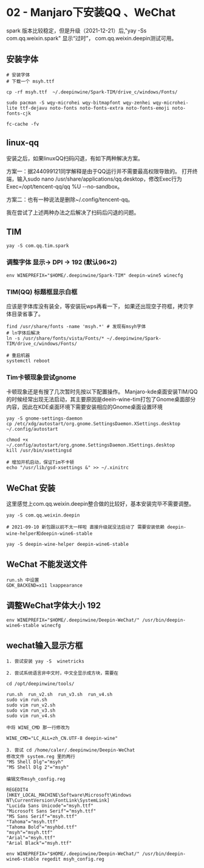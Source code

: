 # 02 - Manjaro下安装QQ 、WeChat
spark 版本比较稳定，但是升级（2021-12-21）后,"yay -Ss com.qq.weixin.spark" 显示“过时”， com.qq.weixin.deepin测试可用。

## 安装字体
```
# 安装字体
# 下载一个 msyh.ttf

cp -rf msyh.ttf  ~/.deepinwine/Spark-TIM/drive_c/windows/Fonts/

sudo pacman -S wqy-microhei wqy-bitmapfont wqy-zenhei wqy-microhei-lite ttf-dejavu noto-fonts noto-fonts-extra noto-fonts-emoji noto-fonts-cjk

fc-cache -fv
```

## linux-qq
安装之后，如果linuxQQ扫码闪退，有如下两种解决方案。

方案一：据244099121同学解释是由于QQ运行并不需要最高权限导致的。
打开终端，输入sudo nano /usr/share/applications/qq.desktop，修改Exec行为Exec=/opt/tencent-qq/qq %U --no-sandbox。

方案二：也有一种说法是删除~/.config/tencent-qq。

我在尝试了上述两种办法之后解决了扫码后闪退的问题。


## TIM
```
yay -S com.qq.tim.spark
```

### 调整字体 显示-> DPI -> 192 (默认96×2)
```
env WINEPREFIX="$HOME/.deepinwine/Spark-TIM" deepin-wine5 winecfg
```
### TIM(QQ) 标题框显示白框
应该是字体库没有装全，等安装玩wps再看一下，
如果还出现空子符框，拷贝字体目录省事了。
```
find /usr/share/fonts -name 'msyh.*' # 发现有msyh字体
# ln字体后解决
ln -s /usr/share/fonts/vista/Fonts/* ~/.deepinwine/Spark-TIM/drive_c/windows/Fonts/

# 重启机器
systemctl reboot
```
### Tim卡顿现象尝试gnome
卡顿现象还是有搜了几次暂时先按以下配置操作。
Manjaro-kde桌面安装TIM/QQ的时候经常出现无法启动，其主要原因是deein-wine-tim打包了Gnome桌面部分内容，因此在KDE桌面环境下需要安装相应的Gnome桌面设置环境
```
yay -S gnome-settings-daemon
cp /etc/xdg/autostart/org.gnome.SettingsDaemon.XSettings.desktop ~/.config/autostart

chmod +x ~/.config/autostart/org.gnome.SettingsDaemon.XSettings.desktop
kill /usr/bin/xsettingsd

# 增加开机启动，保证Tim不卡顿
echo "/usr/lib/gsd-xsettings &" >> ~/.xinitrc
```

## WeChat 安装
这里感觉上com.qq.weixin.deepin整合做的比较好，基本安装完毕不需要调整。
```
yay -S com.qq.weixin.deepin

# 2021-09-10 新包跟以前不太一样啦 直接升级就没法启动了 需要安装依赖 deepin-wine-helper和deepin-wine6-stable

yay -S deepin-wine-helper deepin-wine6-stable
```

## WeChat 不能发送文件
```
run.sh 中设置
GDK_BACKEND=x11 lxappearance
```

## 调整WeChat字体大小 192
```
env WINEPREFIX="$HOME/.deepinwine/Deepin-WeChat/" /usr/bin/deepin-wine6-stable winecfg
```

## wechat输入显示方框
```
1. 尝试安装 yay -S  winetricks

2. 尝试系统语言非中文时，中文全显示成方块，需要在

cd /opt/deepinwine/tools/

run.sh  run_v2.sh  run_v3.sh  run_v4.sh
sudo vim run.sh
sudo vim run_v2.sh
sudo vim run_v3.sh
sudo vim run_v4.sh

中将 WINE_CMD 那一行修改为

WINE_CMD="LC_ALL=zh_CN.UTF-8 deepin-wine"

3. 尝试 cd /home/caler/.deepinwine/Deepin-WeChat
修改文件 system.reg 里的两行
"MS Shell Dlg"="msyh"  
"MS Shell Dlg 2"="msyh"

编辑文件msyh_config.reg

REGEDIT4                                                                             
[HKEY_LOCAL_MACHINE\Software\Microsoft\Windows NT\CurrentVersion\FontLink\SystemLink]
"Lucida Sans Unicode"="msyh.ttf"                                                     
"Microsoft Sans Serif"="msyh.ttf"                                                    
"MS Sans Serif"="msyh.ttf"                                                           
"Tahoma"="msyh.ttf"                                                                  
"Tahoma Bold"="msyhbd.ttf"                                                           
"msyh"="msyh.ttf"                                                                    
"Arial"="msyh.ttf"                                                                   
"Arial Black"="msyh.ttf"

env WINEPREFIX="$HOME/.deepinwine/Deepin-WeChat/" /usr/bin/deepin-wine6-stable regedit msyh_config.reg
```
